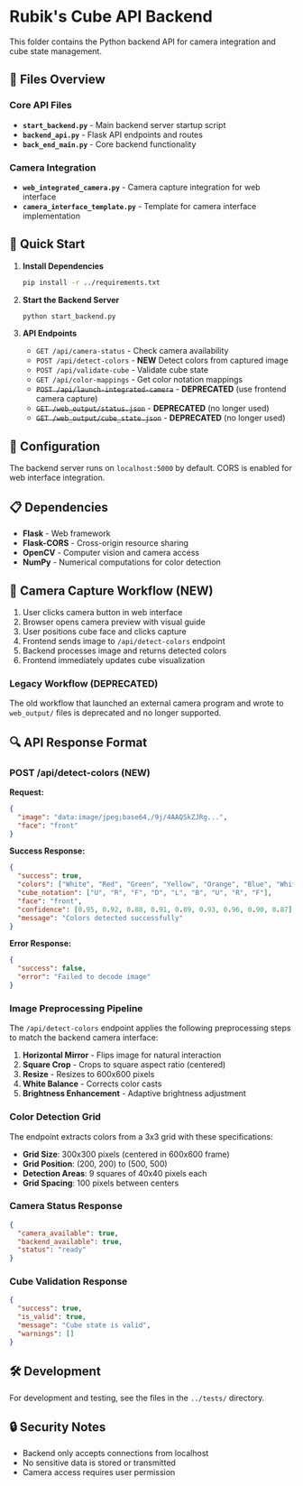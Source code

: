 # Rubik's Cube API Backend

This folder contains the Python backend API for camera integration and cube state management.

## 📁 Files Overview

### Core API Files
- **`start_backend.py`** - Main backend server startup script
- **`backend_api.py`** - Flask API endpoints and routes
- **`back_end_main.py`** - Core backend functionality

### Camera Integration
- **`web_integrated_camera.py`** - Camera capture integration for web interface
- **`camera_interface_template.py`** - Template for camera interface implementation

## 🚀 Quick Start

1. **Install Dependencies**
   ```bash
   pip install -r ../requirements.txt
   ```

2. **Start the Backend Server**
   ```bash
   python start_backend.py
   ```

3. **API Endpoints**
   - `GET /api/camera-status` - Check camera availability
   - `POST /api/detect-colors` - **NEW** Detect colors from captured image
   - `POST /api/validate-cube` - Validate cube state
   - `GET /api/color-mappings` - Get color notation mappings
   - ~~`POST /api/launch-integrated-camera`~~ - **DEPRECATED** (use frontend camera capture)
   - ~~`GET /web_output/status.json`~~ - **DEPRECATED** (no longer used)
   - ~~`GET /web_output/cube_state.json`~~ - **DEPRECATED** (no longer used)

## 🔧 Configuration

The backend server runs on `localhost:5000` by default. CORS is enabled for web interface integration.

## 📋 Dependencies

- **Flask** - Web framework
- **Flask-CORS** - Cross-origin resource sharing
- **OpenCV** - Computer vision and camera access
- **NumPy** - Numerical computations for color detection

## 🎯 Camera Capture Workflow (NEW)

1. User clicks camera button in web interface
2. Browser opens camera preview with visual guide
3. User positions cube face and clicks capture
4. Frontend sends image to `/api/detect-colors` endpoint
5. Backend processes image and returns detected colors
6. Frontend immediately updates cube visualization

### Legacy Workflow (DEPRECATED)
The old workflow that launched an external camera program and wrote to `web_output/` files is deprecated and no longer supported.

## 🔍 API Response Format

### POST /api/detect-colors (NEW)

**Request:**
```json
{
  "image": "data:image/jpeg;base64,/9j/4AAQSkZJRg...",
  "face": "front"
}
```

**Success Response:**
```json
{
  "success": true,
  "colors": ["White", "Red", "Green", "Yellow", "Orange", "Blue", "White", "Red", "Green"],
  "cube_notation": ["U", "R", "F", "D", "L", "B", "U", "R", "F"],
  "face": "front",
  "confidence": [0.95, 0.92, 0.88, 0.91, 0.89, 0.93, 0.96, 0.90, 0.87],
  "message": "Colors detected successfully"
}
```

**Error Response:**
```json
{
  "success": false,
  "error": "Failed to decode image"
}
```

### Image Preprocessing Pipeline

The `/api/detect-colors` endpoint applies the following preprocessing steps to match the backend camera interface:

1. **Horizontal Mirror** - Flips image for natural interaction
2. **Square Crop** - Crops to square aspect ratio (centered)
3. **Resize** - Resizes to 600x600 pixels
4. **White Balance** - Corrects color casts
5. **Brightness Enhancement** - Adaptive brightness adjustment

### Color Detection Grid

The endpoint extracts colors from a 3x3 grid with these specifications:
- **Grid Size**: 300x300 pixels (centered in 600x600 frame)
- **Grid Position**: (200, 200) to (500, 500)
- **Detection Areas**: 9 squares of 40x40 pixels each
- **Grid Spacing**: 100 pixels between centers

### Camera Status Response
```json
{
  "camera_available": true,
  "backend_available": true,
  "status": "ready"
}
```

### Cube Validation Response
```json
{
  "success": true,
  "is_valid": true,
  "message": "Cube state is valid",
  "warnings": []
}
```

## 🛠️ Development

For development and testing, see the files in the `../tests/` directory.

## 🔒 Security Notes

- Backend only accepts connections from localhost
- No sensitive data is stored or transmitted
- Camera access requires user permission